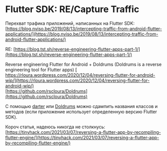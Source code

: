 # Flutter SDK: RE/Capture Traffic

Перехват трафика приложений, написанных на Flutter SDK: [https://blog.nviso.be/2019/08/13/intercepting-traffic-from-android-flutter-applications/](https://blog.nviso.be/2019/08/13/intercepting-traffic-from-android-flutter-applications/)

RE: [https://blog.tst.sh/reverse-engineering-flutter-apps-part-1/](https://blog.tst.sh/reverse-engineering-flutter-apps-part-1/)

Reverse engineering Flutter for Android + Doldrums \(Doldrums is a reverse engineering tool for Flutter apps\) [  
https://rloura.wordpress.com/2020/12/04/reversing-flutter-for-android-wip/](https://rloura.wordpress.com/2020/12/04/reversing-flutter-for-android-wip/)   
[https://github.com/rscloura/Doldrums](https://github.com/rscloura/Doldrums)

С помощью [darter](https://github.com/mildsunrise/darter) или [Doldrums](https://github.com/rscloura/Doldrums) можно сдампить названия классов и методов \(если приложение использует определенную версию Flutter SDK\).

Короч статья, надеюсь никогда не столкнусь: [https://tinyhack.com/2021/03/07/reversing-a-flutter-app-by-recompiling-flutter-engine/](https://tinyhack.com/2021/03/07/reversing-a-flutter-app-by-recompiling-flutter-engine/)



